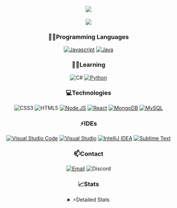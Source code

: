 <div align="center">

<h1 align="center">
  <a href="https://git.io/typing-svg">
    <img src="https://readme-typing-svg.herokuapp.com/?lines=Hello,+There!+👋;This+is+chicho.;CEO+on+Hely+Development....;&center=true&size=25">
  </a>
</h1>
  
<p align="center">
  <img src="https://lanyard.cnrad.dev/api/418087525735858208" />
</p>

### 👨‍💻Programming Languages
  [![Javascript](https://img.shields.io/badge/JavaScript-323330?style=for-the-badge&logo=javascript&logoColor=F7DF1E)](https://www.javascript.com)
  [![Java](https://img.shields.io/badge/Java-ED8B00?style=for-the-badge&logo=java&logoColor=white)](https://www.java.com)
  
### 👨‍💻Learning
  ![C#](https://img.shields.io/badge/C%23-239120?style=for-the-badge&logo=c-sharp&logoColor=white)
  [![Python](https://img.shields.io/badge/Python-FFD43B?style=for-the-badge&logo=python&logoColor=blue)](https://www.python.org)  

### 💻Technologies
  ![CSS3](https://img.shields.io/badge/CSS3-1572B6?style=for-the-badge&logo=css3&logoColor=white)
  ![HTML5](https://img.shields.io/badge/HTML5-E34F26?style=for-the-badge&logo=html5&logoColor=white)
  [![Node.JS](https://img.shields.io/badge/Node.js-339933?style=for-the-badge&logo=nodedotjs&logoColor=white)](https://nodejs.org)
  [![React](https://img.shields.io/badge/React-20232A?style=for-the-badge&logo=react&logoColor=61DAFB)](https://reactjs.org/)
  [![MongoDB](https://img.shields.io/badge/MongoDB-4EA94B?style=for-the-badge&logo=mongodb&logoColor=white)](https://www.mongodb.com)
  [![MySQL](https://img.shields.io/badge/MySQL-005C84?style=for-the-badge&logo=mysql&logoColor=white)](https://www.mysql.com)

### ⚡IDEs
  [![Visual Studio Code](https://img.shields.io/badge/Visual_Studio_Code-0078D4?style=for-the-badge&logo=visual%20studio%20code&logoColor=white)](https://code.visualstudio.com)
  [![Visual Studio](https://img.shields.io/badge/Visual_Studio-5C2D91?style=for-the-badge&logo=visual%20studio&logoColor=white)](https://visualstudio.com)
  [![IntelliJ IDEA](https://img.shields.io/badge/IntelliJIDEA-000000.svg?style=for-the-badge&logo=intellij-idea&logoColor=white)](https://www.jetbrains.com/idea)
  [![Sublime Text](https://img.shields.io/badge/sublime_text-%23575757.svg?&style=for-the-badge&logo=sublime-text&logoColor=important)](https://www.sublimetext.com)
  
### 📫Contact
  [![Email](https://img.shields.io/badge/Email-gastondalla@gmail.com-04619f?style=for-the-badge&logo=gmail&logoColor=white)](mailto:gastondalla@gmail.com)
  ![Discord](https://img.shields.io/badge/Discord-Chicho%234281-5865F2?style=for-the-badge&logo=discord&logoColor=white)
</br>  

### 📈Stats
<details>
    <summary> ⚡Detailed Stats</summary>
    <br/>

<!--START_SECTION:waka-->
![Code Time](http://img.shields.io/badge/Code%20Time-13%20hrs%2031%20mins-blue)

![Profile Views](http://img.shields.io/badge/Profile%20Views-2-blue)

**🐱 My GitHub Data** 

> 🏆 1 Contributions in the Year 2023
 > 
> 📦 35.4 kB Used in GitHub's Storage 
 > 
> 🚫 Not Opted to Hire
 > 
> 📜 8 Public Repositories 
 > 
> 🔑 5 Private Repositories  
 > 
**I'm a Night 🦉** 

```text
🌞 Morning    5 commits      ░░░░░░░░░░░░░░░░░░░░░░░░░   2.66% 
🌆 Daytime    37 commits     █████░░░░░░░░░░░░░░░░░░░░   19.68% 
🌃 Evening    92 commits     ████████████░░░░░░░░░░░░░   48.94% 
🌙 Night      54 commits     ███████░░░░░░░░░░░░░░░░░░   28.72%

```
📅 **I'm Most Productive on Tuesday** 

```text
Monday       13 commits     █░░░░░░░░░░░░░░░░░░░░░░░░   6.91% 
Tuesday      44 commits     █████░░░░░░░░░░░░░░░░░░░░   23.4% 
Wednesday    32 commits     ████░░░░░░░░░░░░░░░░░░░░░   17.02% 
Thursday     19 commits     ██░░░░░░░░░░░░░░░░░░░░░░░   10.11% 
Friday       23 commits     ███░░░░░░░░░░░░░░░░░░░░░░   12.23% 
Saturday     31 commits     ████░░░░░░░░░░░░░░░░░░░░░   16.49% 
Sunday       26 commits     ███░░░░░░░░░░░░░░░░░░░░░░   13.83%

```


📊 **This Week I Spent My Time On** 

```text
⌚︎ Time Zone: America/Argentina/Buenos_Aires

💬 Programming Languages: 
Java                     2 hrs 41 mins       █████████████████████░░░░   86.18% 
HTML                     12 mins             █░░░░░░░░░░░░░░░░░░░░░░░░   6.55% 
YAML                     10 mins             █░░░░░░░░░░░░░░░░░░░░░░░░   5.68% 
Markdown                 1 min               ░░░░░░░░░░░░░░░░░░░░░░░░░   1.06% 
XML                      0 secs              ░░░░░░░░░░░░░░░░░░░░░░░░░   0.53%

🔥 Editors: 
IntelliJ                 2 hrs 55 mins       ███████████████████████░░   93.45% 
VS Code                  12 mins             █░░░░░░░░░░░░░░░░░░░░░░░░   6.55%

🐱‍💻 Projects: 
GoldenBanGui             1 hr 51 mins        ███████████████░░░░░░░░░░   59.5% 
Pulsar                   1 hr                ████████░░░░░░░░░░░░░░░░░   32.1% 
helydev.com              12 mins             █░░░░░░░░░░░░░░░░░░░░░░░░   6.55% 
Unknown Project          2 mins              ░░░░░░░░░░░░░░░░░░░░░░░░░   1.26% 
Perlas                   1 min               ░░░░░░░░░░░░░░░░░░░░░░░░░   0.59%

💻 Operating System: 
Windows                  3 hrs 7 mins        █████████████████████████   100.0%

```

**I Mostly Code in Java** 

```text
Java                     6 repos             ████████░░░░░░░░░░░░░░░░░   33.33% 
JavaScript               6 repos             ████████░░░░░░░░░░░░░░░░░   33.33% 
CSS                      2 repos             ██░░░░░░░░░░░░░░░░░░░░░░░   11.11% 
HTML                     1 repo              █░░░░░░░░░░░░░░░░░░░░░░░░   5.56% 
Python                   1 repo              █░░░░░░░░░░░░░░░░░░░░░░░░   5.56%

```



 Last Updated on 02/02/2023 16:19:15 UTC
<!--END_SECTION:waka-->
</details>
